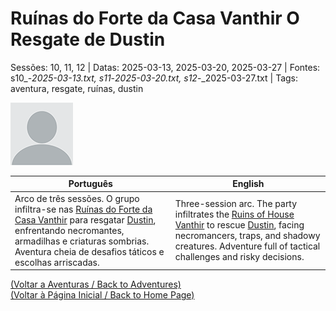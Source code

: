 
# Ruínas do Forte da Casa Vanthir  O Resgate de Dustin

Sessões: 10, 11, 12 | Datas: 2025-03-13, 2025-03-20, 2025-03-27 | Fontes: s10_-_2025-03-13.txt, s11_-_2025-03-20.txt, s12_-_2025-03-27.txt | Tags: aventura, resgate, ruínas, dustin

![Ruínas do Forte da Casa Vanthir](docs/dm/summary/blank.png)

| Português | English |
|-----------|---------|
| Arco de três sessões. O grupo infiltra-se nas [Ruínas do Forte da Casa Vanthir](ruinas_do_forte_da_casa_vanthir.md) para resgatar [Dustin](pc_dustin..md), enfrentando necromantes, armadilhas e criaturas sombrias. Aventura cheia de desafios táticos e escolhas arriscadas. | Three-session arc. The party infiltrates the [Ruins of House Vanthir](ruinas_do_forte_da_casa_vanthir.md) to rescue [Dustin](pc_dustin..md), facing necromancers, traps, and shadowy creatures. Adventure full of tactical challenges and risky decisions. |

[(Voltar a Aventuras / Back to Adventures)](dm/summary/aventuras.md)  
[(Voltar à Página Inicial / Back to Home Page)](home.md)



















